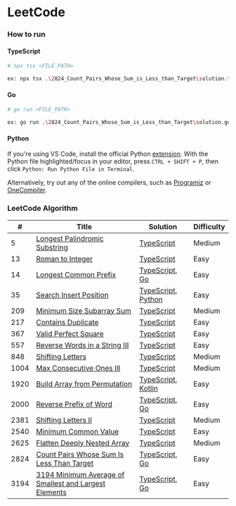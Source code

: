# LeetCode

### How to run

#### TypeScript

```bash
# npx tsx <FILE_PATH>

ex: npx tsx .\2824_Count_Pairs_Whose_Sum_is_Less_than_Target\solution.ts
```

#### Go

```bash
# go run <FILE_PATH>

ex: go run .\2824_Count_Pairs_Whose_Sum_is_Less_than_Target\solution.go
```

#### Python
If you're using VS Code, install the official Python [extension](https://marketplace.visualstudio.com/items?itemName=ms-python.python). With the Python file highlighted/focus in your editor, press `CTRL + SHIFT + P`, then click `Python: Run Python File in Terminal`.

Alternatively, try out any of the online compilers, such as [Programiz](https://www.programiz.com/python-programming/online-compiler/) or [OneCompiler](https://onecompiler.com/python).

### LeetCode Algorithm

| # | Title | Solution | Difficulty |
| - | - | - | - |
| 5 | [Longest Palindromic Substring](https://leetcode.com/problems/longest-palindromic-substring) | [TypeScript](./5_Longest_Palindromic_Substring/solution.ts) | Medium |
| 13 | [Roman to Integer](https://leetcode.com/problems/roman-to-integer) | [TypeScript](./13_Roman_to_Integer/solution.ts) | Easy |
| 14 | [Longest Common Prefix](https://leetcode.com/problems/longest-common-prefix) | [TypeScript](./14_Longest_Common_Prefix/solution.ts), [Go](./14_Longest_Common_Prefix/solution.go) | Easy |
| 35 | [Search Insert Position](https://leetcode.com/search-insert-position) | [TypeScript](./35_Search_Insert_Position/solution.ts), [Python](./35_Search_Insert_Position/solution.py) | Easy |
| 209 | [Minimum Size Subarray Sum](https://leetcode.com/problems/minimum-size-subarray-sum) | [TypeScript](./209_Minimum_Size_Subarray_Sum/solution.ts) | Medium |
| 217 | [Contains Duplicate](https://leetcode.com/problems/contains-duplicate) | [TypeScript](./217_Contains_Duplicate/solution.ts) | Easy |
| 367 | [Valid Perfect Square](https://leetcode.com/problems/valid-perfect-square) | [TypeScript](./367_Valid_Perfect_Square/solution.ts) | Easy |
| 557 | [Reverse Words in a String III](https://leetcode.com/problems/reverse-words-in-a-string-iii) | [TypeScript](./557_Reverse_Words_in_a_String_III//solution.ts) | Easy |
| 848 | [Shifting Letters](https://leetcode.com/problems/shifting-letters) | [TypeScript](./848_Shifting_Letters/solution.ts) | Medium |
| 1004 | [Max Consecutive Ones III](https://leetcode.com/problems/max-consecutive-ones-iii) | [TypeScript](./1004_Max_Consecutive_Ones_III/solution.ts) | Medium |
| 1920 | [Build Array from Permutation](https://leetcode.com/problems/build-array-from-permutation) | [TypeScript](./1920_Build_Array_from_Permutation/solution.ts), [Kotlin](./1920_Build_Array_from_Permutation/solution.kts) | Easy |
| 2000 | [Reverse Prefix of Word](https://leetcode.com/problems/reverse-prefix-of-word) | [TypeScript](./2000_Reverse_Prefix_of_Word/solution.ts), [Go](./2000_Reverse_Prefix_of_Word/solution.go) | Easy |
| 2381 | [Shifting Letters II](https://leetcode.com/problems/shifting-letters-ii) | [TypeScript](./2381_Shifting_Letters_II/solution.ts) | Medium |
| 2540 | [Minimum Common Value](https://leetcode.com/problems/minimum-common-value) | [TypeScript](./2540_Minimum_Common_Value/solution.ts) | Easy |
| 2625 | [Flatten Deeply Nested Array](https://leetcode.com/problems/flatten-deeply-nested-array) | [TypeScript](./2625_Flatten_Deeply_Nested_Array/solution.ts) | Medium |
| 2824 | [Count Pairs Whose Sum Is Less Than Target](https://leetcode.com/problems/count-pairs-whose-sum-is-less-than-target) | [TypeScript](./2824_Count_Pairs_Whose_Sum_is_Less_than_Target/solution.ts), [Go](./2824_Count_Pairs_Whose_Sum_is_Less_than_Target/solution.go) | Easy |
| 3194 | [3194 Minimum Average of Smallest and Largest Elements](https://leetcode.com/problems/minimum-average-of-smallest-and-largest-elements) | [TypeScript](./3194_Minimum_Average_of_Smallest_and_Largest_Elements/solution.ts), [Go](./3194_Minimum_Average_of_Smallest_and_Largest_Elements/solution.go) | Easy |

